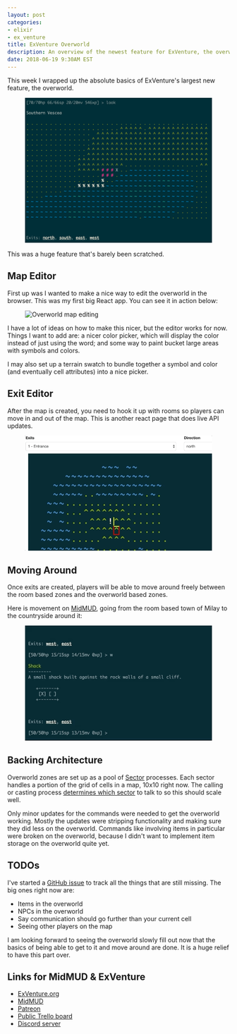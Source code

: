 ```yaml
---
layout: post
categories:
- elixir
- ex_venture
title: ExVenture Overworld
description: An overview of the newest feature for ExVenture, the overworld
date: 2018-06-19 9:30AM EST
---
```


This week I wrapped up the absolute basics of ExVenture's largest new feature, the overworld.

<figure>
  <img src="/images/2018-06-exventure-overworld.png" alt="Overworld overview" />
</figure>

This was a huge feature that's barely been scratched.

## Map Editor

First up was I wanted to make a nice way to edit the overworld in the browser. This was my first big React app. You can see it in action below:

<figure>
  <img src="/images/2018-06-exventure-map-editor.gif" alt="Overworld map editing" />
</figure>

I have a lot of ideas on how to make this nicer, but the editor works for now. Things I want to add are: a nicer color picker, which will display the color instead of just using the word; and some way to paint bucket large areas with symbols and colors.

I may also set up a terrain swatch to bundle together a symbol and color (and eventually cell attributes) into a nice picker.

## Exit Editor

After the map is created, you need to hook it up with rooms so players can move in and out of the map. This is another react page that does live API updates.

<figure>
  <img src="/images/2018-06-exventure-creating-an-exit.gif" alt="Overworld exit editor" />
</figure>

## Moving Around

Once exits are created, players will be able to move around freely between the room based zones and the overworld based zones.

Here is movement on [MidMUD][midmud], going from the room based town of Milay to the countryside around it:

<figure>
  <img src="/images/2018-06-exventure-overworld-movement-exits.gif" alt="Overworld movement" />
</figure>

## Backing Architecture

Overworld zones are set up as a pool of [Sector][sector] processes. Each sector handles a portion of the grid of cells in a map, 10x10 right now. The calling or casting process [determines which sector](https://github.com/oestrich/ex_venture/blob/master/lib/game/environment.ex#L62) to talk to so this should scale well.

Only minor updates for the commands were needed to get the overworld working. Mostly the updates were stripping functionality and making sure they did less on the overworld. Commands like involving items in particular were broken on the overworld, because I didn't want to implement item storage on the overworld quite yet.

## TODOs

I've started a [GitHub issue][todos] to track all the things that are still missing. The big ones right now are:

- Items in the overworld
- NPCs in the overworld
- Say communication should go further than your current cell
- Seeing other players on the map

I am looking forward to seeing the overworld slowly fill out now that the basics of being able to get to it and move around are done. It is a huge relief to have this part over.

## Links for MidMUD & ExVenture

- [ExVenture.org][exventure]
- [MidMUD][midmud]
- [Patreon][patreon]
- [Public Trello board][trello]
- [Discord server][discord]

[exventure]: http://exventure.org
[exventure-github]: https://github.com/oestrich/ex_venture
[midmud]: https://midmud.com
[patreon]: https://www.patreon.com/midmud
[trello]: https://trello.com/b/PFGmFWmu/exventure
[discord]: https://discord.gg/GPEa6dB
[sector]: https://github.com/oestrich/ex_venture/blob/master/lib/game/overworld/sector.ex
[todos]: https://github.com/oestrich/ex_venture/issues/63
